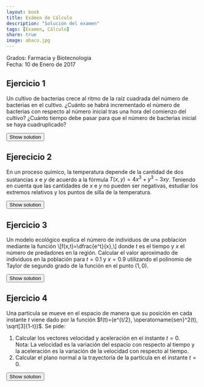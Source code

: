 ```yaml
---
layout: book
title: Exámen de Cálculo
description: "Solución del examen"
tags: [Examen, Cálculo]
share: true
image: abaco.jpg
---
```


Grados: Farmacia y Biotecnología  
Fecha: 10 de Enero de 2017

## Ejercicio 1
Un cultivo de bacterias crece al ritmo de la raíz cuadrada del número de bacterias en el cultivo.
¿Cuánto se habrá incrementado el número de bacterias con respecto al número inicial tras una hora del comienzo del cultivo?
¿Cuánto tiempo debe pasar para que el número de bacterias inicial se haya cuadruplicado?

<div><button class="solution">Show solution</button></div>
<div id="solution" style="display: none">
Llamando $x$ al número de bacterias y $t$ al tiempo, $x(t)=(\frac{t}{2}+C)^2$.
A la hora el inicio del cultivo el número de bacterias se habrá incrementado  $\frac{1}{4}C$.
El número de bacterias se habrá cuadruplicado en el instante $t=2C$.
</div>

## Ejerecicio 2
En un proceso químico, la temperatura depende de la cantidad de dos sustancias $x$ e $y$ de acuerdo a la fórmula $T(x,y)=4x^3+y^3-3xy$.
Teniendo en cuenta que las cantidades de $x$ e $y$ no pueden ser negativas, estudiar los extremos relativos y los puntos de silla de la temperatura.

<div><button class="solution">Show solution</button></div>
<div id="solution" style="display: none">
$T$ tiene un punto de silla en el punto $(0,0)$ y un mínimo local en el punto $(\frac{\sqrt[3]{4}}{4},\frac{\sqrt[3]{2}}{2})$.
</div>

## Ejercicio 3
Un modelo ecológico explica el número de individuos de una población mediante la función
\\[f(x,t)=\dfrac{e^t}{x},\\]
donde $t$ es el tiempo y $x$ el número de predadores en la región.
Calcular el valor aproximado de individuos en la población para $t=0.1$ y $x=0.9$ utilizando el polinomio de Taylor de segundo grado de la función  en el punto $(1,0)$.

<div><button class="solution">Show solution</button></div>
<div id="solution" style="display: none">
Polinomio de Taylor de segundo orden de $f$ en el punto $(1,0)$: $P^2_{f,(1,0)}(x,y)=3-3x+2t+x^2+\frac{t^2}{2}-xt$. <br/>
$P^2_{f,(1,0)}(0.9,0.1)=1.225$.
</div>

## Ejercicio 4
Una partícula se mueve en el espacio de manera que su posición en cada instante $t$ viene dado por la función $f(t)=(e^{t/2}, \operatorname{sen}^2(t), \sqrt[3]{1-t})$.
Se pide:

1. Calcular los vectores velocidad y aceleración en el instante $t=0$.  
Nota: La velocidad es la variación del espacio con respecto al tiempo y la aceleración es la variación de la velocidad con respecto al tiempo.
2. Calcular el plano normal a la trayectoria de la partícula en el instante $t=0$.

<div><button class="solution">Show solution</button></div>
<div id="solution" style="display: none">
1. $f'(t)=(\frac{e^{t/2}}{2},2\operatorname{sen} t \cos t, \frac{-(1-t)^{-2/3}}{3})$ y $f'(0)=(\frac{1}{2},0,-\frac{1}{3})$. <br/>
$f''(t)=(\frac{e^{t/2}}{4},2(\cos^2 t-\operatorname{sen}^2 t), \frac{-2(1-t)^{-5/3}}{9})$ y $f''(0)=(\frac{1}{4},2,-\frac{2}{9})$. <br/>
2. Plano normal a la trayectoria en el instante $t=0$: $3x-2z=1$.
</div>

